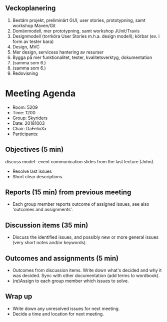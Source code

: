 ## Veckoplanering
1. Bestäm projekt, preliminärt GUI, user stories, prototypning, samt workshop Maven/Git
2. Domänmodell, mer prototypning, samt workshop JUnit/Travis
3. Designmodell (torrköra User Stories m.h.a. design modell); körbar (ev. i form av tester bara)
4. Design, MVC
5. Mer design, servicess hantering av resurser
6. Bygga på mer funktionalitet, tester, kvalitetsverktyg, dokumentation
7. (samma som 6.)
8. (samma som 6.)
9. Redovisning

# Meeting Agenda

- Room: 5209
- Time: 1200 
- Group: Skyriders
- Date: 20181003
- Chair: DaFelixXx
- Participants:


## Objectives (5 min) 
discuss model- event communication slides from the last lecture (John).
- Resolve last issues
- Short clear descriptions.


## Reports (15 min) from previous meeting

- Each group member reports outcome of assigned issues, see also 'outcomes and
  assignments'.


## Discussion items (35 min)

- Discuss the identified issues, and possibly new or more general issues (very
  short notes and/or keywords).


## Outcomes and assignments (5 min)

- Outcomes from discussion items. Write down what's decided and why it was 
  decided. Sync with other documentation (add terms to wordbook).
- (re)Assign to each group member which issues to solve.


## Wrap up

- Write down any unresolved issues for next meeting. 
- Decide a time and location for next meeting.
